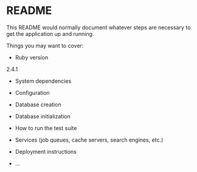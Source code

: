 # README

This README would normally document whatever steps are necessary to get the
application up and running.

Things you may want to cover:

* Ruby version

2.4.1

* System dependencies

* Configuration

* Database creation

* Database initialization

* How to run the test suite

* Services (job queues, cache servers, search engines, etc.)

* Deployment instructions

* ...
